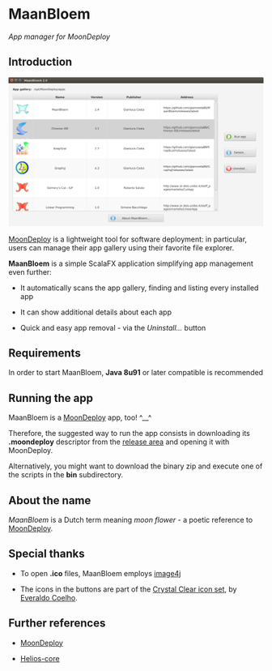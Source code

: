 # MaanBloem

*App manager for MoonDeploy*


## Introduction

![Apps](screenshots/apps.png)

[MoonDeploy](http://gianlucacosta.info/moondeploy) is a lightweight tool for software deployment: in particular, users can manage their app gallery using their favorite file explorer.

**MaanBloem** is a simple ScalaFX application simplifying app management even further:

* It automatically scans the app gallery, finding and listing every installed app

* It can show additional details about each app

* Quick and easy app removal - via the *Uninstall...* button


## Requirements

In order to start MaanBloem, **Java 8u91** or later compatible is recommended


## Running the app

MaanBloem is a [MoonDeploy](http://gianlucacosta.info/moondeploy) app, too! ^\_\_^

Therefore, the suggested way to run the app consists in downloading its **.moondeploy** descriptor from the [release area](https://github.com/giancosta86/MaanBloem/releases/latest) and opening it with MoonDeploy.

Alternatively, you might want to download the binary zip and execute one of the scripts in the **bin** subdirectory.


## About the name

*MaanBloem* is a Dutch term meaning *moon flower* - a poetic reference to [MoonDeploy](http://gianlucacosta.info/moondeploy).


## Special thanks

* To open **.ico** files, MaanBloem employs [image4j](http://image4j.sourceforge.net/)

* The icons in the buttons are part of the [Crystal Clear icon set](https://commons.wikimedia.org/wiki/Crystal_Clear), by [Everaldo Coelho](https://en.wikipedia.org/wiki/Everaldo_Coelho).



## Further references

* [MoonDeploy](http://gianlucacosta.info/moondeploy)

* [Helios-core](https://github.com/giancosta86/Helios-core)
